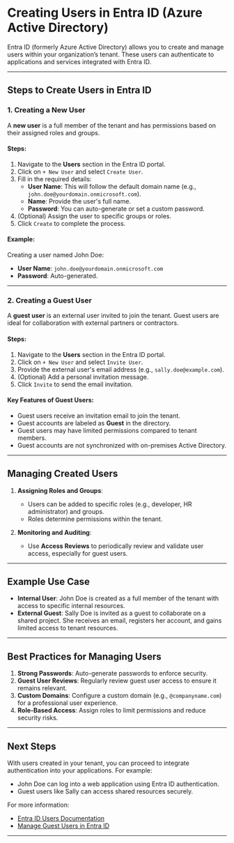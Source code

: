 # Creating Users in Entra ID (Azure Active Directory)

Entra ID (formerly Azure Active Directory) allows you to create and manage users within your organization’s tenant. These users can authenticate to applications and services integrated with Entra ID.

---

## Steps to Create Users in Entra ID

### 1. **Creating a New User**
A **new user** is a full member of the tenant and has permissions based on their assigned roles and groups.

#### Steps:
1. Navigate to the **Users** section in the Entra ID portal.
2. Click on `+ New User` and select `Create User`.
3. Fill in the required details:
   - **User Name**: This will follow the default domain name (e.g., `john.doe@yourdomain.onmicrosoft.com`).
   - **Name**: Provide the user's full name.
   - **Password**: You can auto-generate or set a custom password.
4. (Optional) Assign the user to specific groups or roles.
5. Click `Create` to complete the process.

#### Example:
Creating a user named John Doe:
- **User Name**: `john.doe@yourdomain.onmicrosoft.com`
- **Password**: Auto-generated.

---

### 2. **Creating a Guest User**
A **guest user** is an external user invited to join the tenant. Guest users are ideal for collaboration with external partners or contractors.

#### Steps:
1. Navigate to the **Users** section in the Entra ID portal.
2. Click on `+ New User` and select `Invite User`.
3. Provide the external user's email address (e.g., `sally.doe@example.com`).
4. (Optional) Add a personal invitation message.
5. Click `Invite` to send the email invitation.

#### Key Features of Guest Users:
- Guest users receive an invitation email to join the tenant.
- Guest accounts are labeled as **Guest** in the directory.
- Guest users may have limited permissions compared to tenant members.
- Guest accounts are not synchronized with on-premises Active Directory.

---

## Managing Created Users

1. **Assigning Roles and Groups**:
   - Users can be added to specific roles (e.g., developer, HR administrator) and groups.
   - Roles determine permissions within the tenant.

2. **Monitoring and Auditing**:
   - Use **Access Reviews** to periodically review and validate user access, especially for guest users.

---

## Example Use Case

- **Internal User**: John Doe is created as a full member of the tenant with access to specific internal resources.
- **External Guest**: Sally Doe is invited as a guest to collaborate on a shared project. She receives an email, registers her account, and gains limited access to tenant resources.

---

## Best Practices for Managing Users

1. **Strong Passwords**: Auto-generate passwords to enforce security.
2. **Guest User Reviews**: Regularly review guest user access to ensure it remains relevant.
3. **Custom Domains**: Configure a custom domain (e.g., `@companyname.com`) for a professional user experience.
4. **Role-Based Access**: Assign roles to limit permissions and reduce security risks.

---

## Next Steps

With users created in your tenant, you can proceed to integrate authentication into your applications. For example:
- John Doe can log into a web application using Entra ID authentication.
- Guest users like Sally can access shared resources securely.

For more information:
- [Entra ID Users Documentation](https://learn.microsoft.com/en-us/azure/active-directory/fundamentals/add-users-azure-active-directory)
- [Manage Guest Users in Entra ID](https://learn.microsoft.com/en-us/azure/active-directory/external-identities/what-is-b2b)

---
